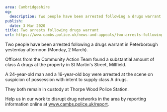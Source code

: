 ```yaml
area: Cambridgeshire
og:
  description: Two people have been arrested following a drugs warrant in Peterborough yesterday afternoon (Monday, 2 March).
publish:
  date: 3 Mar 2020
title: Two arrests following drugs warrant
url: https://www.cambs.police.uk/news-and-appeals/two-arrests-following-drugswarrant
```

Two people have been arrested following a drugs warrant in Peterborough yesterday afternoon (Monday, 2 March).

Officers from the Community Action Team found a substantial amount of class A drugs at the property in St Martin's Street, Millfield.

A 24-year-old man and a 16-year-old boy were arrested at the scene on suspicion of possession with intent to supply class A drugs.

They both remain in custody at Thorpe Wood Police Station.

Help us in our work to disrupt drug networks in the area by reporting information online at www.cambs.police.uk/report.
